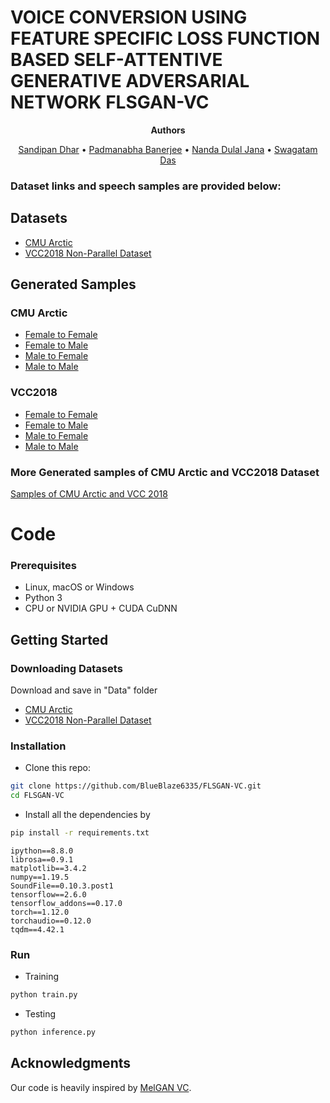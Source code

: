
# VOICE CONVERSION USING FEATURE SPECIFIC LOSS FUNCTION BASED SELF-ATTENTIVE GENERATIVE ADVERSARIAL NETWORK FLSGAN-VC

<p align="center">
    <strong>Authors</strong>
  <p align="center">
     <a href="https://scholar.google.com/citations?user=37kX7hYAAAAJ&hl=en" >Sandipan Dhar</a> • <a href="https://scholar.google.com/citations?hl=en&user=Ow9aqPcAAAAJ">Padmanabha Banerjee</a> • <a href="https://scholar.google.com/citations?user=69EVBBsAAAAJ&hl=en&oi=ao">Nanda Dulal Jana</a> • <a href="https://scholar.google.com/citations?user=L8XYpAwAAAAJ&hl=en&oi=ao">Swagatam Das</a>
    
  </p>
</p>

### Dataset links and speech samples are provided below:

## Datasets

* <a href="http://festvox.org/cmu_arctic/"> CMU Arctic </a>
* <a href="https://datashare.ed.ac.uk/handle/10283/3061"> VCC2018 Non-Parallel Dataset </a>

## Generated Samples

### CMU Arctic
* <a href="https://drive.google.com/drive/folders/1Xdw2mdlt24JlBw_rzkQzkNd3eCnhH3-x?usp=sharing"> Female to Female </a>
* <a href="https://drive.google.com/drive/folders/1l1GCDw-FeG2mRzau1YMP2-DV_TewvT07?usp=sharing"> Female to Male </a>
* <a href="https://drive.google.com/drive/folders/1C_0OyNO38UjAkkShUWfPpJ8uYjD7Vcix?usp=sharing"> Male to Female </a>
* <a href="https://drive.google.com/drive/folders/186cQlhP6KVU9q_SlFaVOQs2Jht-vyb6h?usp=sharing"> Male to Male </a>

### VCC2018
* <a href="https://drive.google.com/drive/folders/1wpVLpLpYTULakPapYeEKKML-eXGzE4z9?usp=sharing"> Female to Female </a>
* <a href="https://drive.google.com/drive/folders/1XrX8M2plV48sZXf9pHfhzfnBx_KmbPOK?usp=sharing"> Female to Male </a>
* <a href="https://drive.google.com/drive/folders/1MwMPXWiIKIl8L_JTqmc3q0O8avgIaONy?usp=sharing"> Male to Female </a>
* <a href="https://drive.google.com/drive/folders/16UoKK2kqA09_ViVysz3vaEHVWlNmF1AT?usp=sharing"> Male to Male </a>

### More Generated samples of CMU Arctic and VCC2018 Dataset

<a href="https://drive.google.com/drive/folders/1pFLXpHJum-ajAkZEEhADRpTAsttgVS8K?usp=sharing">Samples of CMU Arctic and VCC 2018</a>

# Code

### Prerequisites
- Linux, macOS or Windows
- Python 3
- CPU or NVIDIA GPU + CUDA CuDNN

## Getting Started

### Downloading Datasets
Download and save in "Data" folder
* <a href="http://festvox.org/cmu_arctic/"> CMU Arctic </a>
* <a href="https://datashare.ed.ac.uk/handle/10283/3061"> VCC2018 Non-Parallel Dataset </a>


### Installation

- Clone this repo:
```bash
git clone https://github.com/BlueBlaze6335/FLSGAN-VC.git
cd FLSGAN-VC
```
- Install all the dependencies by
```bash
pip install -r requirements.txt
```
```
ipython==8.8.0
librosa==0.9.1
matplotlib==3.4.2
numpy==1.19.5
SoundFile==0.10.3.post1
tensorflow==2.6.0
tensorflow_addons==0.17.0
torch==1.12.0
torchaudio==0.12.0
tqdm==4.42.1
```

### Run
- Training
```bash
python train.py
```

- Testing
```bash
python inference.py
```

## Acknowledgments
Our code is heavily inspired by [MelGAN VC](https://github.com/MuradBozik/audio-style-transfer).
